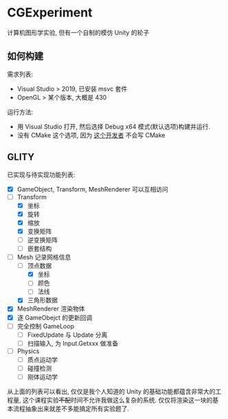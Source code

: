 # CGExperiment

 计算机图形学实验, 但有一个自制的模仿 Unity 的轮子

## 如何构建

需求列表: 

- Visual Studio > 2019, 已安装 msvc 套件
- OpenGL > 某个版本, 大概是 430

运行方法:

- 用 Visual Studio 打开, 然后选择 Debug x64 模式(默认选项)构建并运行.
- 没有 CMake 这个选项, 因为 [这个开发者](https://github.com/LovelyCatHyt) 不会写 CMake

## GLITY

已实现与待实现功能列表:

- [x] GameObject, Transform, MeshRenderer 可以互相访问
- [ ] Transform
  - [x] 坐标
  - [x] 旋转
  - [x] 缩放
  - [x] 变换矩阵
  - [ ] 逆变换矩阵
  - [ ] 嵌套结构
- [ ] Mesh 记录网格信息
  - [ ] 顶点数据
    - [x] 坐标
    - [ ] 颜色
    - [ ] 法线
  - [x] 三角形数据
- [x] MeshRenderer 渲染物体
- [x] 逐 GameObejct 的更新回调
- [ ] 完全控制 GameLoop
  - [ ] FixedUpdate 与 Update 分离
  - [ ] 扫描输入, 为 Input.Getxxx 做准备
- [ ] Physics
  - [ ] 质点运动学
  - [ ] 碰撞检测
  - [ ] 刚体运动学

从上面的列表可以看出, 仅仅是我个人知道的 Unity 的基础功能都蕴含非常大的工程量, 这个课程实验~~不配~~时间不允许我做这么复杂的系统. 仅仅将渲染这一块的基本流程抽象出来就差不多能搞定所有实验题了.

